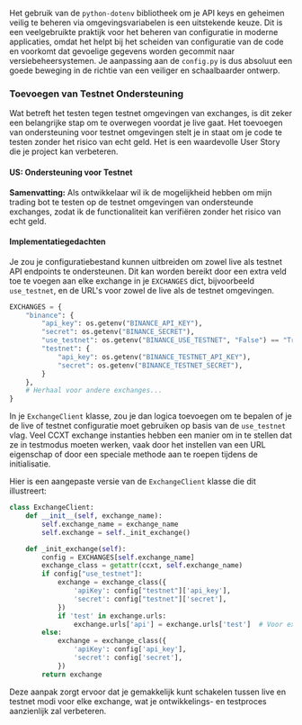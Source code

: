 Het gebruik van de `python-dotenv` bibliotheek om je API keys en geheimen veilig te beheren via omgevingsvariabelen is een uitstekende keuze. Dit is een veelgebruikte praktijk voor het beheren van configuratie in moderne applicaties, omdat het helpt bij het scheiden van configuratie van de code en voorkomt dat gevoelige gegevens worden gecommit naar versiebeheersystemen. Je aanpassing aan de `config.py` is dus absoluut een goede beweging in de richtie van een veiliger en schaalbaarder ontwerp.

### Toevoegen van Testnet Ondersteuning

Wat betreft het testen tegen testnet omgevingen van exchanges, is dit zeker een belangrijke stap om te overwegen voordat je live gaat. Het toevoegen van ondersteuning voor testnet omgevingen stelt je in staat om je code te testen zonder het risico van echt geld. Het is een waardevolle User Story die je project kan verbeteren.

#### US: Ondersteuning voor Testnet

**Samenvatting:** Als ontwikkelaar wil ik de mogelijkheid hebben om mijn trading bot te testen op de testnet omgevingen van ondersteunde exchanges, zodat ik de functionaliteit kan verifiëren zonder het risico van echt geld.

#### Implementatiegedachten

Je zou je configuratiebestand kunnen uitbreiden om zowel live als testnet API endpoints te ondersteunen. Dit kan worden bereikt door een extra veld toe te voegen aan elke exchange in je `EXCHANGES` dict, bijvoorbeeld `use_testnet`, en de URL's voor zowel de live als de testnet omgevingen.

```python
EXCHANGES = {
    "binance": {
        "api_key": os.getenv("BINANCE_API_KEY"),
        "secret": os.getenv("BINANCE_SECRET"),
        "use_testnet": os.getenv("BINANCE_USE_TESTNET", "False") == "True",
        "testnet": {
            "api_key": os.getenv("BINANCE_TESTNET_API_KEY"),
            "secret": os.getenv("BINANCE_TESTNET_SECRET"),
        }
    },
    # Herhaal voor andere exchanges...
}
```

In je `ExchangeClient` klasse, zou je dan logica toevoegen om te bepalen of je de live of testnet configuratie moet gebruiken op basis van de `use_testnet` vlag. Veel CCXT exchange instanties hebben een manier om in te stellen dat ze in testmodus moeten werken, vaak door het instellen van een URL eigenschap of door een speciale methode aan te roepen tijdens de initialisatie.

Hier is een aangepaste versie van de `ExchangeClient` klasse die dit illustreert:

```python
class ExchangeClient:
    def __init__(self, exchange_name):
        self.exchange_name = exchange_name
        self.exchange = self._init_exchange()

    def _init_exchange(self):
        config = EXCHANGES[self.exchange_name]
        exchange_class = getattr(ccxt, self.exchange_name)
        if config["use_testnet"]:
            exchange = exchange_class({
                'apiKey': config["testnet"]['api_key'],
                'secret': config["testnet"]['secret'],
            })
            if 'test' in exchange.urls:
                exchange.urls['api'] = exchange.urls['test']  # Voor exchanges die deze structuur gebruiken
        else:
            exchange = exchange_class({
                'apiKey': config['api_key'],
                'secret': config['secret'],
            })
        return exchange
```

Deze aanpak zorgt ervoor dat je gemakkelijk kunt schakelen tussen live en testnet modi voor elke exchange, wat je ontwikkelings- en testproces aanzienlijk zal verbeteren.